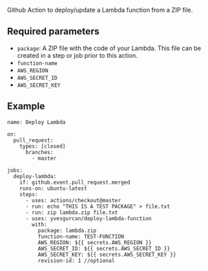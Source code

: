 
Github Action to deploy/update a Lambda function from a ZIP file.

## Required parameters

  * `package`: A ZIP file with the code of your Lambda. This file can be created in a step or job prior to this action.
  * `function-name`
  * `AWS_REGION`
  * `AWS_SECRET_ID`
  * `AWS_SECRET_KEY`

## Example

```
name: Deploy Lambda

on:
  pull_request:
    types: [closed]
      branches:
        - master

jobs:
  deploy-lambda:
    if: github.event.pull_request.merged
    runs-on: ubuntu-latest
    steps:
      - uses: actions/checkout@master
      - run: echo "THIS IS A TEST PACKAGE" > file.txt
      - run: zip lambda.zip file.txt
      - uses: yvesgurcan/deploy-lambda-function
        with:
          package: lambda.zip
          function-name: TEST-FUNCTION
          AWS_REGION: ${{ secrets.AWS_REGION }}
          AWS_SECRET_ID: ${{ secrets.AWS_SECRET_ID }}
          AWS_SECRET_KEY: ${{ secrets.AWS_SECRET_KEY }}
          revision-id: 1 //optional
```
